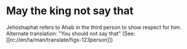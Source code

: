 # May the king not say that

Jehoshaphat refers to Ahab in the third person to show respect for him. Alternate translation: "You should not say that" (See: [[rc://en/ta/man/translate/figs-123person]])

